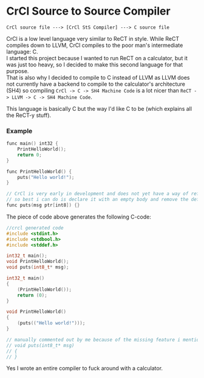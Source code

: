 # CrCl Source to Source Compiler
```
CrCl source file ---> [CrCl StS Compiler] ---> C source file
```

CrCl is a low level language very similar to ReCT in style. While ReCT compiles down to LLVM, CrCl compiles to the poor 
man's intermediate language: C.  
I started this project because I wanted to run ReCT on a calculator, but it was just too heavy, so I decided to make this
second language for that purpose.  
That is also why I decided to compile to C instead of LLVM as LLVM does not currently have a backend to compile to the 
calculator's architecture (SH4) so compiling `CrCl -> C -> SH4 Machine Code` is a lot nicer than `ReCT -> LLVM -> C -> SH4 Machine Code`.

This language is basically C but the way I'd like C to be (which explains all the ReCT-y stuff).

### Example
```c
func main() int32 {
    PrintHelloWorld();
    return 0;
}

func PrintHelloWorld() {
    puts("Hello world!");
}

// CrCl is very early in development and does not yet have a way of referencing external functions
// so best i can do is declare it with an empty body and remove the definition from the C output later
func puts(msg ptr[int8]) {}
```

The piece of code above generates the following C-code:
```c
//crcl generated code
#include <stdint.h>
#include <stdbool.h>
#include <stddef.h>

int32_t main();
void PrintHelloWorld();
void puts(int8_t* msg);

int32_t main()
{
    (PrintHelloWorld());
    return (0);
}

void PrintHelloWorld()
{
    (puts(("Hello world!")));
}

// manually commented out by me because of the missing feature i mentioned above
// void puts(int8_t* msg)
// {
// }
```

Yes I wrote an entire compiler to fuck around with a calculator.
